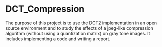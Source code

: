 # DCT_Compression
The purpose of this project is to use the DCT2 implementation in an open source environment and to study the effects of a jpeg-like compression algorithm (without using a quantization matrix) on gray tone images. It includes implementing a code and writing a report.

